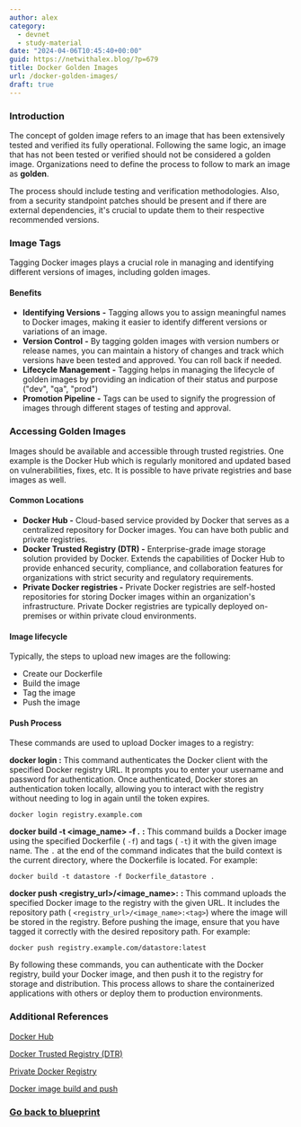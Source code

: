 ```yaml
---
author: alex
category:
  - devnet
  - study-material
date: "2024-04-06T10:45:40+00:00"
guid: https://netwithalex.blog/?p=679
title: Docker Golden Images
url: /docker-golden-images/
draft: true
---
```

### Introduction

The concept of golden image refers to an image that has been extensively tested and verified its fully operational. Following the same logic, an image that has not been tested or verified should not be considered a golden image. Organizations need to define the process to follow to mark an image as **golden**.

The process should include testing and verification methodologies. Also, from a security standpoint patches should be present and if there are external dependencies, it's crucial to update them to their respective recommended versions.

### Image Tags

Tagging Docker images plays a crucial role in managing and identifying different versions of images, including golden images.

#### Benefits

- **Identifying Versions** **-** Tagging allows you to assign meaningful names to Docker images, making it easier to identify different versions or variations of an image.
- **Version Control** **-** By tagging golden images with version numbers or release names, you can maintain a history of changes and track which versions have been tested and approved. You can roll back if needed.
- **Lifecycle Management** **-** Tagging helps in managing the lifecycle of golden images by providing an indication of their status and purpose ("dev", "qa", "prod")
- **Promotion Pipeline** **-** Tags can be used to signify the progression of images through different stages of testing and approval.

### Accessing Golden Images

Images should be available and accessible through trusted registries. One example is the Docker Hub which is regularly monitored and updated based on vulnerabilities, fixes, etc. It is possible to have private registries and base images as well.

#### Common Locations

- **Docker Hub -** Cloud-based service provided by Docker that serves as a centralized repository for Docker images. You can have both public and private registries.
- **Docker Trusted Registry (DTR) -** Enterprise-grade image storage solution provided by Docker. Extends the capabilities of Docker Hub to provide enhanced security, compliance, and collaboration features for organizations with strict security and regulatory requirements.
- **Private Docker registries -** Private Docker registries are self-hosted repositories for storing Docker images within an organization's infrastructure. Private Docker registries are typically deployed on-premises or within private cloud environments.

#### Image lifecycle

Typically, the steps to upload new images are the following:

- Create our Dockerfile
- Build the image
- Tag the image
- Push the image

#### Push Process

These commands are used to upload Docker images to a registry:

**docker login <URL>** **:** This command authenticates the Docker client with the specified Docker registry URL. It prompts you to enter your username and password for authentication. Once authenticated, Docker stores an authentication token locally, allowing you to interact with the registry without needing to log in again until the token expires.

```
docker login registry.example.com
```

**docker build -t <image\_name> -f <Dockerfile> .** **:** This command builds a Docker image using the specified Dockerfile ( `-f`) and tags ( `-t`) it with the given image name. The `.` at the end of the command indicates that the build context is the current directory, where the Dockerfile is located. For example:

```
docker build -t datastore -f Dockerfile_datastore .
```

**docker push <registry\_url>/<image\_name>:<tag>** **:** This command uploads the specified Docker image to the registry with the given URL. It includes the repository path ( `<registry_url>/<image_name>:<tag>`) where the image will be stored in the registry. Before pushing the image, ensure that you have tagged it correctly with the desired repository path. For example:

```
docker push registry.example.com/datastore:latest
```

By following these commands, you can authenticate with the Docker registry, build your Docker image, and then push it to the registry for storage and distribution. This process allows to share the containerized applications with others or deploy them to production environments.

### Additional References

[Docker Hub](https://docs.docker.com/docker-hub/)

[Docker Trusted Registry (DTR)](https://dockerlabs.collabnix.com/beginners/dockertrustedregistry.html)

[Private Docker Registry](https://docs.docker.com/registry/)

[Docker image build and push](https://docs.docker.com/reference/cli/docker/image/build/)

### [Go back to blueprint](/study-devops-blueprint/)
